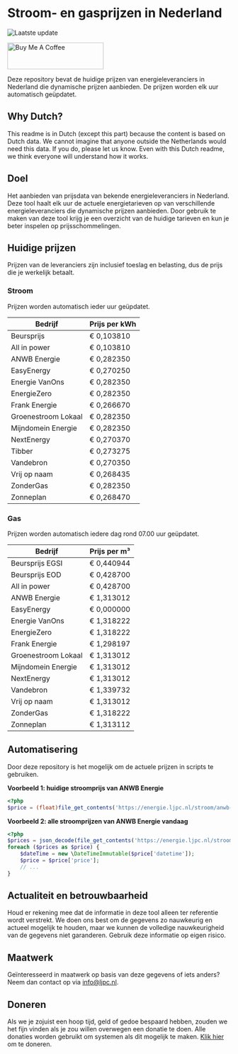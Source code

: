 # Stroom- en gasprijzen in Nederland

![Laatste update](https://img.shields.io/badge/laatste%20update-2025--02--27%2001%3A00%20CET-brightgreen)

<a href="https://www.buymeacoffee.com/Lars-" target="_blank"><img src="https://cdn.buymeacoffee.com/buttons/v2/default-orange.png" alt="Buy Me A Coffee" height="60" style="height: 60px !important;width: 217px !important;" ></a>

Deze repository bevat de huidige prijzen van energieleveranciers in Nederland die dynamische prijzen aanbieden. De prijzen worden elk uur automatisch geüpdatet.

## Why Dutch?

This readme is in Dutch (except this part) because the content is based on Dutch data. We cannot imagine that anyone outside the Netherlands would need this data. If you do, please let us know. Even with this Dutch readme, we think
everyone will understand how it works.

## Doel

Het aanbieden van prijsdata van bekende energieleveranciers in Nederland. Deze tool haalt elk uur de actuele energietarieven op van verschillende energieleveranciers die dynamische prijzen aanbieden. Door gebruik te maken van deze tool
krijg je een overzicht van de huidige tarieven en kun je beter inspelen op prijsschommelingen.

## Huidige prijzen

Prijzen van de leveranciers zijn inclusief toeslag en belasting, dus de prijs die je werkelijk betaalt.

### Stroom

Prijzen worden automatisch ieder uur geüpdatet.

 Bedrijf | Prijs per kWh 
---------|---------------
Beursprijs | € 0,103810
All in power | € 0,103810
ANWB Energie | € 0,282350
EasyEnergy | € 0,270250
Energie VanOns | € 0,282350
EnergieZero | € 0,282350
Frank Energie | € 0,266670
Groenestroom Lokaal | € 0,282350
Mijndomein Energie | € 0,282350
NextEnergy | € 0,270370
Tibber | € 0,273275
Vandebron | € 0,270350
Vrij op naam | € 0,268435
ZonderGas | € 0,282350
Zonneplan | € 0,268470


### Gas

Prijzen worden automatisch iedere dag rond 07.00 uur geüpdatet.

 Bedrijf | Prijs per m³ 
---------|--------------
Beursprijs EGSI | € 0,440944
Beursprijs EOD | € 0,428700
All in power | € 0,428700
ANWB Energie | € 1,313012
EasyEnergy | € 0,000000
Energie VanOns | € 1,318222
EnergieZero | € 1,318222
Frank Energie | € 1,298197
Groenestroom Lokaal | € 1,313012
Mijndomein Energie | € 1,313012
NextEnergy | € 1,313012
Vandebron | € 1,339732
Vrij op naam | € 1,313012
ZonderGas | € 1,318222
Zonneplan | € 1,313112


## Automatisering

Door deze repository is het mogelijk om de actuele prijzen in scripts te gebruiken.

**Voorbeeld 1: huidige stroomprijs van ANWB Energie**

```php
<?php
$price = (float)file_get_contents('https://energie.ljpc.nl/stroom/anwb-energie-nu.txt');

```

**Voorbeeld 2: alle stroomprijzen van ANWB Energie vandaag**

```php
<?php
$prices = json_decode(file_get_contents('https://energie.ljpc.nl/stroom/all-in-power-vandaag.json'),true);
foreach ($prices as $price) {
    $dateTime = new \DateTimeImmutable($price['datetime']);
    $price = $price['price'];
    // ...
}
```

## Actualiteit en betrouwbaarheid

Houd er rekening mee dat de informatie in deze tool alleen ter referentie wordt verstrekt. We doen ons best om de gegevens zo nauwkeurig en actueel mogelijk te houden, maar we kunnen de volledige nauwkeurigheid van de gegevens niet
garanderen. Gebruik deze informatie op eigen risico.

## Maatwerk

Geïnteresseerd in maatwerk op basis van deze gegevens of iets anders? Neem dan contact op
via [info@ljpc.nl](mailto:info@ljpc.nl?subject=Energie%20prijzen).

## Doneren

Als we je zojuist een hoop tijd, geld of gedoe bespaard hebben, zouden we het fijn vinden als je zou willen overwegen een
donatie te doen. Alle donaties worden gebruikt om systemen als dit mogelijk te
maken. [Klik hier](https://www.buymeacoffee.com/Lars-) om te doneren.
